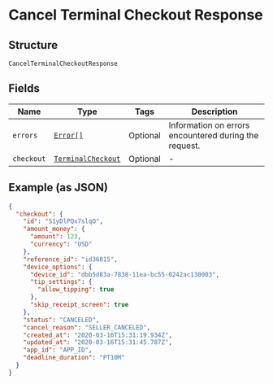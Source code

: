 
# Cancel Terminal Checkout Response

## Structure

`CancelTerminalCheckoutResponse`

## Fields

| Name | Type | Tags | Description |
|  --- | --- | --- | --- |
| `errors` | [`Error[]`](/doc/models/error.md) | Optional | Information on errors encountered during the request. |
| `checkout` | [`TerminalCheckout`](/doc/models/terminal-checkout.md) | Optional | - |

## Example (as JSON)

```json
{
  "checkout": {
    "id": "S1yDlPQx7slqO",
    "amount_money": {
      "amount": 123,
      "currency": "USD"
    },
    "reference_id": "id36815",
    "device_options": {
      "device_id": "dbb5d83a-7838-11ea-bc55-0242ac130003",
      "tip_settings": {
        "allow_tipping": true
      },
      "skip_receipt_screen": true
    },
    "status": "CANCELED",
    "cancel_reason": "SELLER_CANCELED",
    "created_at": "2020-03-16T15:31:19.934Z",
    "updated_at": "2020-03-16T15:31:45.787Z",
    "app_id": "APP_ID",
    "deadline_duration": "PT10M"
  }
}
```

